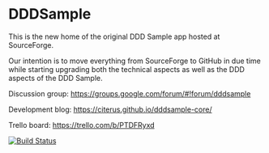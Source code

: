 # DDDSample
This is the new home of the original DDD Sample app hosted at SourceForge. 

Our intention is to move everything from SourceForge to GitHub in due time while starting upgrading both the technical aspects as well as the DDD aspects of the DDD Sample.

Discussion group: https://groups.google.com/forum/#!forum/dddsample

Development blog: https://citerus.github.io/dddsample-core/

Trello board: https://trello.com/b/PTDFRyxd

[![Build Status](https://travis-ci.org/andeemarks/dddsample-core.svg?branch=master)](https://travis-ci.org/andeemarks/dddsample-core)
